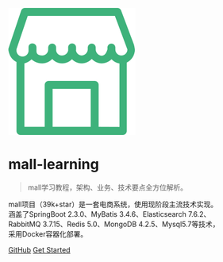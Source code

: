 ![logo](images/mall.svg)

# mall-learning

> mall学习教程，架构、业务、技术要点全方位解析。

mall项目（39k+star）是一套电商系统，使用现阶段主流技术实现。  
涵盖了SpringBoot 2.3.0、MyBatis 3.4.6、Elasticsearch 7.6.2、  
RabbitMQ 3.7.15、Redis 5.0、MongoDB 4.2.5、Mysql5.7等技术，  
采用Docker容器化部署。

[GitHub](https://github.com/macrozheng/mall-learning)
[Get Started](README.md)
